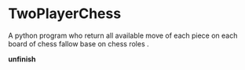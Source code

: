 # TwoPlayerChess
A python program who return all available move of each piece on each board of chess fallow base on chess roles .

**unfinish** 

